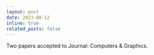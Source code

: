 ```yaml
---
layout: post
date: 2023-08-12
inline: true
related_posts: false
---
```


Two papers accepted to Journal: Computers & Graphics.